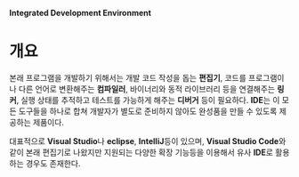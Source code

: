 **Integrated Development Environment**

# 개요
본래 프로그램을 개발하기 위해서는 개발 코드 작성을 돕는 **편집기**, 코드를 프로그램이나 다른 언어로 변환해주는 **컴파일러**, 바이너리와 동적 라이브러리 등을 연결해주는 **링커**, 실행 상태를 추적하고 테스트를 가능하게 해주는 **디버거** 등이 필요하다. **IDE**는 이 모든 도구들을 하나로 합쳐 개발자가 별도로 준비하지 않아도 완성품을 만들 수 있도록 제공하는 제품이다.

대표적으로 **Visual Studio**나 **eclipse**,  **IntelliJ**등이 있으며, **Visual Studio Code**와 같이 본래 편집기로 나왔지만 지원되는 다양한 확장 기능등을 이용해서 유사 **IDE**로 활용하는 경우도 존재한다.